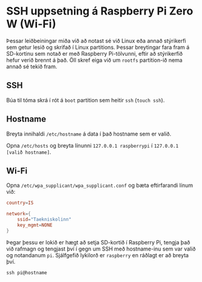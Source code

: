 # SSH uppsetning á Raspberry Pi Zero W (Wi-Fi)

Þessar leiðbeiningar miða við að notast sé við Linux eða annað stýrikerfi sem getur lesið og skrifað í Linux partitions. Þessar breytingar fara fram á SD-kortinu sem notað er með Raspberry Pi-tölvunni, eftir að stýrikerfið hefur verið brennt á það. Öll skref eiga við um `rootfs` partition-ið nema annað sé tekið fram.

## SSH

Búa til tóma skrá í rót á `boot` partition sem heitir `ssh` (`touch ssh`).

## Hostname

Breyta innihaldi `/etc/hostname` á data í það hostname sem er valið.

Opna `/etc/hosts` og breyta línunni `127.0.0.1 raspberrypi` í `127.0.0.1 [valið hostname]`.

## Wi-Fi

Opna `/etc/wpa_supplicant/wpa_supplicant.conf` og bæta eftirfarandi línum við:

```conf
country=IS

network={
    ssid="Taekniskolinn"
    key_mgmt=NONE
}
```

Þegar þessu er lokið er hægt að setja SD-kortið í Raspberry Pi, tengja það við rafmagn og tengjast því í gegn um SSH með hostname-inu sem var valið og notandanum `pi`. Sjálfgefið lykilorð er `raspberry` en ráðlagt er að breyta því.

`ssh pi@hostname`

